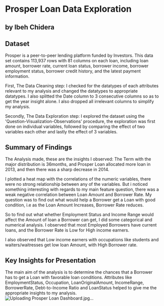 # Prosper Loan Data Exploration
## by Ibeh Chidera


## Dataset

Prosper is a peer-to-peer lending platform funded by Investors. This data set contains 113,937 rows with 81 columns on each loan, including loan amount, borrower rate, current loan status, borrower income, borrower employment status, borrower credit history, and the latest payment information. 

First, The Data Cleaning step:
I checked for the datatypes of each attributes relevant to my analysis and changed the datatypes to appropriate datatypes. I also splitted the Date column to 3 consecutive columns so as to get the year insight alone. I also dropped all irrelevant columns to simplify my analysis.

Secondly, The Data Exploration step:
I explored the dataset using the 'Question-Visualization-Observations' procedure, the exploration was first done on individual variables, followed by comparing the effect of two variables each other and lastly the effect of 3 variables. 

## Summary of Findings

The Analysis made, these are the insights I observed:
The Term with the major distribution is 36months, and Prosper Loan allocated more loan in 2013, and then there was a sharp decrease in 2014.

I plotted a heat map with the correlations of the numeric variables, there were no strong relationship between any of the variables. But i noticed something interesting with regards to my main feature question, there was a weak negative correlation between Loan Amount and Borrower Rate. My question was to find out what would help a Borrower get a Loan with good condition, i.e as the Loan Amount Increases, Borrower Rate reduces. 

So to find out what whether Employment Status and Income Range would affect the Amount of loan a Borrower can get, I did some categorical and numerical analysis. I observed that most Employed Borrowers have current loans, and the Borrower Rate is Low for High income earners.

I also observed that Low income earners with occupations like students and waiters/waitresses get low loan Amount, with High Borrower rate.

## Key Insights for Presentation

The main aim of the analysis is to determine the chances that a Borrower has to get a Loan with favorable loan conditions. Attributes like EmploymentStatus, Occupation, LoanOriginalAmount, IncomeRange, BorrowerRate, Debt-to-Income Ratio and LoanStatus helped to give me the appropriate insights to my analysis.  
![Uploading Prosper Loan Dashboard.jpg…]()

